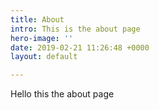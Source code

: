 ```yaml
---
title: About
intro: This is the about page
hero-image: ''
date: 2019-02-21 11:26:48 +0000
layout: default

---
```

Hello this the about page